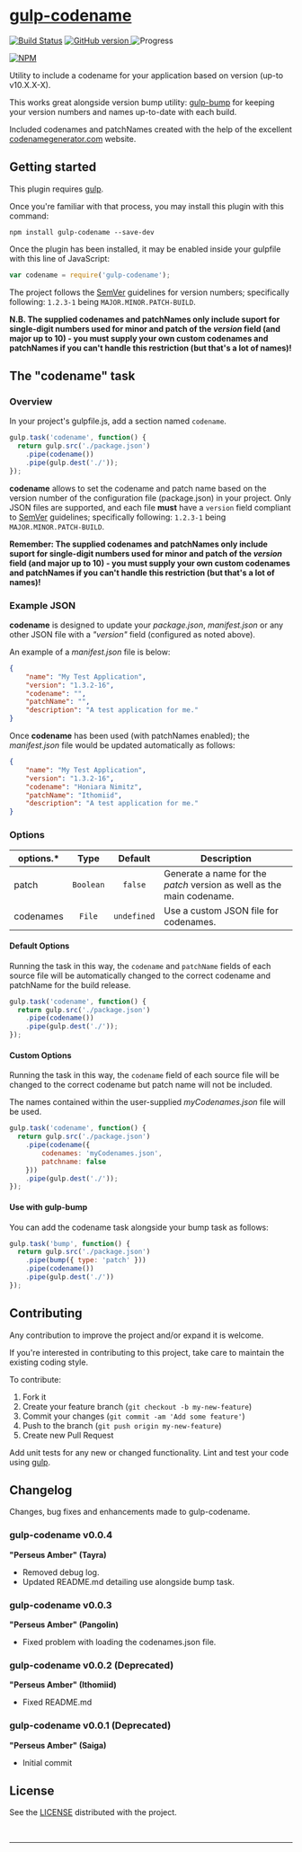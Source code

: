 # [gulp-codename](id:mainTitle)

[![Build Status](https://travis-ci.org/scriptwerx/gulp-codename.svg?branch=master)](https://travis-ci.org/scriptwerx/gulp-codename) [![GitHub version][badge-github-version-image] ][badge-npm-url] ![Progress](http://progressed.io/bar/50)

[![NPM][badge-npm-image]][badge-npm-url]

Utility to include a codename for your application based on version (up-to v10.X.X-X).

This works great alongside version bump utility: [gulp-bump][] for keeping your version numbers and names up-to-date with each build.

Included codenames and patchNames created with the help of the excellent [codenamegenerator.com][] website.

## Getting started

This plugin requires [gulp][].

Once you're familiar with that process, you may install this plugin with this command:


```shell
npm install gulp-codename --save-dev
```

Once the plugin has been installed, it may be enabled inside your gulpfile with this line of JavaScript:

```javascript
var codename = require('gulp-codename');
```

The project follows the [SemVer][] guidelines for version numbers; specifically following: `1.2.3-1` being `MAJOR.MINOR.PATCH-BUILD`.

**N.B. The supplied codenames and patchNames only include suport for single-digit numbers used for minor and patch of the *version* field (and major up to 10) - you must supply your own custom codenames and patchNames if you can't handle this restriction (but that's a lot of names)!**

## The "codename" task

### Overview
In your project's gulpfile.js, add a section named `codename`.

```javascript
gulp.task('codename', function() {
  return gulp.src('./package.json')
    .pipe(codename())
    .pipe(gulp.dest('./'));
});
```

**codename** allows to set the codename and patch name based on the version number of the configuration file (package.json) in your project. Only JSON files are supported, and each file **must** have a `version` field compliant to [SemVer][] guidelines; specifically following: `1.2.3-1` being `MAJOR.MINOR.PATCH-BUILD`.

**Remember: The supplied codenames and patchNames only include suport for single-digit numbers used for minor and patch of the *version* field (and major up to 10) - you must supply your own custom codenames and patchNames if you can't handle this restriction (but that's a lot of names)!**

### Example JSON

**codename** is designed to update your *package.json*, *manifest.json* or any other JSON file with a *"version"* field (configured as noted above).

An example of a *manifest.json* file is below:

```json
{
	"name": "My Test Application",
	"version": "1.3.2-16",
	"codename": "",
	"patchName": "",
	"description": "A test application for me."
}
```

Once **codename** has been used (with patchNames enabled); the *manifest.json* file would be updated automatically as follows:

```json
{
	"name": "My Test Application",
	"version": "1.3.2-16",
	"codename": "Honiara Nimitz",
	"patchName": "Ithomiid",
	"description": "A test application for me."
}
```

### Options

options.* | Type | Default | Description
---|:---:|:---:|---
patch|`Boolean`|`false`|Generate a name for the *patch* version as well as the main codename.
codenames|`File`|`undefined`|Use a custom JSON file for codenames.

#### Default Options
Running the task in this way, the `codename` and `patchName` fields of each source file will be automatically changed to the correct codename and patchName for the build release.

```javascript
gulp.task('codename', function() {
  return gulp.src('./package.json')
    .pipe(codename())
    .pipe(gulp.dest('./'));
});
```

#### Custom Options
Running the task in this way, the `codename` field of each source file will be changed to the correct codename but patch name will not be included.

The names contained within the user-supplied *myCodenames.json* file will be used.

```javascript
gulp.task('codename', function() {
  return gulp.src('./package.json')
    .pipe(codename({
    	codenames: 'myCodenames.json',
    	patchname: false
    }))
    .pipe(gulp.dest('./'));
});
```

#### Use with gulp-bump

You can add the codename task alongside your bump task as follows:

```javascript
gulp.task('bump', function() {
  return gulp.src('./package.json')
    .pipe(bump({ type: 'patch' }))
    .pipe(codename())
    .pipe(gulp.dest('./'))
});
```

## Contributing

Any contribution to improve the project and/or expand it is welcome.

If you're interested in contributing to this project, take care to maintain the existing coding style.

To contribute:

1. Fork it
2. Create your feature branch (`git checkout -b my-new-feature`)
3. Commit your changes (`git commit -am 'Add some feature'`)
4. Push to the branch (`git push origin my-new-feature`)
5. Create new Pull Request

Add unit tests for any new or changed functionality. Lint and test your code using [gulp][].

## Changelog

Changes, bug fixes and enhancements made to gulp-codename.

### gulp-codename v0.0.4

**"Perseus Amber" (Tayra)**

* Removed debug log.
* Updated README.md detailing use alongside bump task.

### gulp-codename v0.0.3

**"Perseus Amber" (Pangolin)**

* Fixed problem with loading the codenames.json file.


### gulp-codename v0.0.2 (Deprecated)

**"Perseus Amber" (Ithomiid)**

* Fixed README.md

### gulp-codename v0.0.1 (Deprecated)

**"Perseus Amber" (Saiga)**

* Initial commit

## License
See the [LICENSE][] distributed with the project.


&nbsp;
___

[badge-github-version-image]: https://badge.fury.io/js/gulp-codename.svg
[badge-gulp-image]: https://cdn.gulpjs.com/builtwith.png
[badge-gulp-url]: http://gulpjs.com/
[badge-npm-image]: https://nodei.co/npm/gulp-codename.png?downloads=true
[badge-npm-url]: https://npmjs.org/package/gulp-codename
[gulp]: http://gulpjs.com/
[gulp-bump]: https://www.npmjs.com/package/gulp-bump
[SemVer]: http://semver.org/
[LICENSE]: https://github.com/scriptwerx/gulp-codename/blob/master/LICENSE-MIT
[codenamegenerator.com]: http://www.codenamegenerator.com
